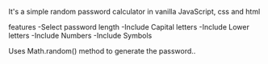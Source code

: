 It's a simple random password calculator in vanilla JavaScript, css and html

features
-Select password length
-Include Capital letters
-Include Lower letters
-Include Numbers
-Include Symbols

Uses Math.random() method to generate the password..